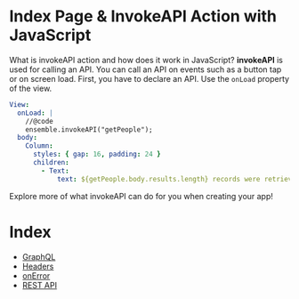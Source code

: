 # Index Page & InvokeAPI Action with JavaScript

What is invokeAPI action and how does it work in JavaScript?
**invokeAPI** is used for calling an API. You can call an API on events such as a button tap or on screen load. First, you have to declare an API. Use the `onLoad` property of the view.

````yaml
View:
  onLoad: |
    //@code
    ensemble.invokeAPI("getPeople");
  body:
    Column:
      styles: { gap: 16, padding: 24 }
      children:
        - Text:
            text: ${getPeople.body.results.length} records were retrieved from API
````

Explore more of what invokeAPI can do for you when creating your app!
# Index
- [GraphQL](/APIs/graphql.md)
- [Headers](/APIs/header.md)
- [onError](/APIs/on-error.md)
- [REST API](/APIs/rest-api.md)
